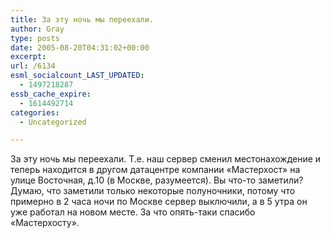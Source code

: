 ```yaml
---
title: За эту ночь мы переехали.
author: Gray
type: posts
date: 2005-08-20T04:31:02+00:00
excerpt:
url: /6134
esml_socialcount_LAST_UPDATED:
  - 1497218287
essb_cache_expire:
  - 1614492714
categories:
  - Uncategorized

---
```








За эту ночь мы переехали. Т.е. наш сервер сменил местонахождение и теперь находится в другом датацентре компании &#171;Мастерхост&#187; на улице Восточная, д.10 (в Москве, разумеется). Вы что-то заметили? Думаю, что заметили только некоторые полуночники, потому что примерно в 2 часа ночи по Москве сервер выключили, а в 5 утра он уже работал на новом месте. За что опять-таки спасибо &#171;Мастерхосту&#187;.